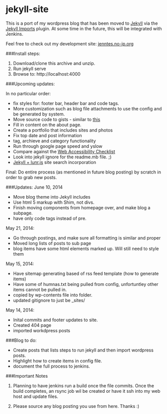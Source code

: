jekyll-site
===========

This is a port of my wordpress blog that has been moved to [Jekyll](http://jekyllrb.com/) via the [Jekyll Imports](http://import.jekyllrb.com/) plugin. At some time in the future, this will be integrated with Jenkins.

Feel free to check out my development site: [jenntes.no-ip.org](http://jenntes.no-ip.org/)

###Install steps:

1. Download/clone this archive and unzip.
2. Run jekyll serve
3. Browse to: http://localhost:4000

###Upcoming updates:

In no particular order:

- fix styles for: footer bar, header bar and code tags.
- More customization such as blog file attachments to use the config and be generated by system.
- Move source code to gists - similar to [this](https://workshop.avatarnewyork.com/post/jekyll-gist-tag/)
- Fill in content on the about page.
- Create a portfolio that includes sites and photos
- Fix top date and post information
- tag, archieve and category functionality
- Run through google  page speed and yslow
- Compare against the [Web Accessibility Checklist](http://a11yproject.com/checklist.html)
- Look into jekyll ignore for the readme.mb file. ;)
- [Jekyll + lunr.js](https://github.com/slashdotdash/jekyll-lunr-js-search) site search incorporation

Final: Do entire process (as mentioned in future blog posting) by scratch in order to grab new posts.

###Updates:
June 10, 2014
- Move blog theme into Jekyll includes
- Use html 5 markup with Shim, not divs.
- Finish moving components from homepage over, and make blog a subpage.
- have only code tags instead of pre.

May 21, 2014:
- Go through postings, and make sure all formatting is similar and proper
- Moved long lists of posts to sub page
- blog items have some html elements marked up. Will still need to style them

May 15, 2014: 
- Have sitemap generating based of rss feed template (how to generate items)
- Have some of humnas.txt being pulled from config, unfortuntley other items cannot be pulled in.
- copied by wp-contents file into folder.
- updated gitignore to just be _sites/

May 14, 2014:
- Inital commits and footer updates to site.
- Created 404 page
- imported workdpress posts


###Blog to do:

- Create posts that lists steps to run jekyll and then import wordpress posts.
- Highlight how to create items in config file.
- document the full process to jenkins.

###Important Notes

1) Planning to have jenkins run a build once the file commits. Once the build completes, an rsync job wil be created or have it ssh into my web host and update files.

2) Please source any blog posting you use from here. Thanks :)